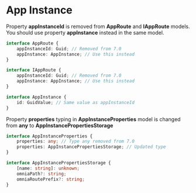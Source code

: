 # App Instance
Property **appInstanceId** is removed from **AppRoute** and **IAppRoute** models. You should use property **appInstance** instead in the same model.
```ts
interface AppRoute {
    appInstanceId: Guid; // Removed from 7.0
    appInstance: AppInstance; // Use this instead
}

interface IAppRoute {
    appInstanceId: Guid; // Removed from 7.0
    appInstance: AppInstance; // Use this instead
}

interface AppInstance {
    id: GuidValue; // Same value as appInstanceId
}
```

Property **properties** typing in **AppInstanceProperties** model is changed from **any** to **AppInstancePropertiesStorage**

```ts
interface AppInstanceProperties {
    properties: any; // Type any removed from 7.0
    properties: AppInstancePropertiesStorage; // Updated type
}

interface AppInstancePropertiesStorage {
    [name: string]: unknown;
    omniaPath?: string;
    omniaRoutePrefix?: string;
}
```